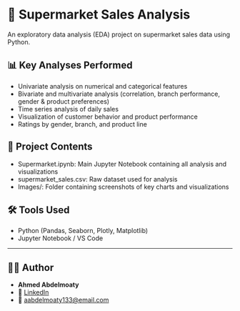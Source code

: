 # 🛒 Supermarket Sales Analysis

An exploratory data analysis (EDA) project on supermarket sales data using Python.

## 📊 Key Analyses Performed

- Univariate analysis on numerical and categorical features  
- Bivariate and multivariate analysis (correlation, branch performance, gender & product preferences)  
- Time series analysis of daily sales  
- Visualization of customer behavior and product performance  
- Ratings by gender, branch, and product line  

## 📂 Project Contents

- Supermarket.ipynb: Main Jupyter Notebook containing all analysis and visualizations  
- supermarket_sales.csv: Raw dataset used for analysis  
- Images/: Folder containing screenshots of key charts and visualizations 

## 🛠️ Tools Used

- Python (Pandas, Seaborn, Plotly, Matplotlib)  
- Jupyter Notebook / VS Code  

---

## 👨‍💻 Author

- **Ahmed Abdelmoaty**
- 💼 [LinkedIn](https://www.linkedin.com/in/ahmed-abdelmoaty-2b6860357)
- 📧 aabdelmoaty133@email.com
